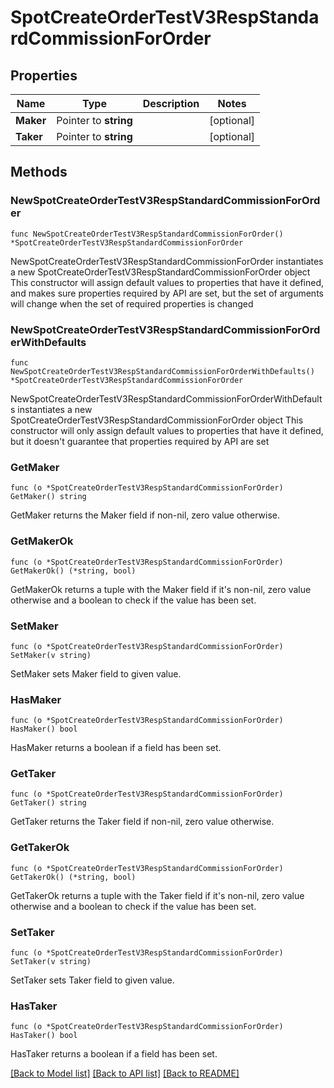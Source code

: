 # SpotCreateOrderTestV3RespStandardCommissionForOrder

## Properties

Name | Type | Description | Notes
------------ | ------------- | ------------- | -------------
**Maker** | Pointer to **string** |  | [optional] 
**Taker** | Pointer to **string** |  | [optional] 

## Methods

### NewSpotCreateOrderTestV3RespStandardCommissionForOrder

`func NewSpotCreateOrderTestV3RespStandardCommissionForOrder() *SpotCreateOrderTestV3RespStandardCommissionForOrder`

NewSpotCreateOrderTestV3RespStandardCommissionForOrder instantiates a new SpotCreateOrderTestV3RespStandardCommissionForOrder object
This constructor will assign default values to properties that have it defined,
and makes sure properties required by API are set, but the set of arguments
will change when the set of required properties is changed

### NewSpotCreateOrderTestV3RespStandardCommissionForOrderWithDefaults

`func NewSpotCreateOrderTestV3RespStandardCommissionForOrderWithDefaults() *SpotCreateOrderTestV3RespStandardCommissionForOrder`

NewSpotCreateOrderTestV3RespStandardCommissionForOrderWithDefaults instantiates a new SpotCreateOrderTestV3RespStandardCommissionForOrder object
This constructor will only assign default values to properties that have it defined,
but it doesn't guarantee that properties required by API are set

### GetMaker

`func (o *SpotCreateOrderTestV3RespStandardCommissionForOrder) GetMaker() string`

GetMaker returns the Maker field if non-nil, zero value otherwise.

### GetMakerOk

`func (o *SpotCreateOrderTestV3RespStandardCommissionForOrder) GetMakerOk() (*string, bool)`

GetMakerOk returns a tuple with the Maker field if it's non-nil, zero value otherwise
and a boolean to check if the value has been set.

### SetMaker

`func (o *SpotCreateOrderTestV3RespStandardCommissionForOrder) SetMaker(v string)`

SetMaker sets Maker field to given value.

### HasMaker

`func (o *SpotCreateOrderTestV3RespStandardCommissionForOrder) HasMaker() bool`

HasMaker returns a boolean if a field has been set.

### GetTaker

`func (o *SpotCreateOrderTestV3RespStandardCommissionForOrder) GetTaker() string`

GetTaker returns the Taker field if non-nil, zero value otherwise.

### GetTakerOk

`func (o *SpotCreateOrderTestV3RespStandardCommissionForOrder) GetTakerOk() (*string, bool)`

GetTakerOk returns a tuple with the Taker field if it's non-nil, zero value otherwise
and a boolean to check if the value has been set.

### SetTaker

`func (o *SpotCreateOrderTestV3RespStandardCommissionForOrder) SetTaker(v string)`

SetTaker sets Taker field to given value.

### HasTaker

`func (o *SpotCreateOrderTestV3RespStandardCommissionForOrder) HasTaker() bool`

HasTaker returns a boolean if a field has been set.


[[Back to Model list]](../README.md#documentation-for-models) [[Back to API list]](../README.md#documentation-for-api-endpoints) [[Back to README]](../README.md)



